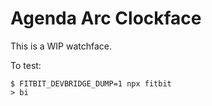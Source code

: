 # Agenda Arc Clockface

This is a WIP watchface.

To test:

```
$ FITBIT_DEVBRIDGE_DUMP=1 npx fitbit
> bi
```
